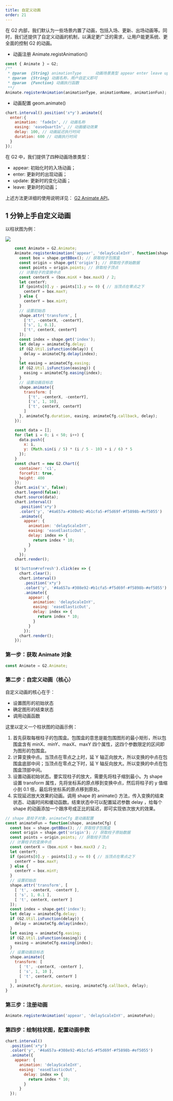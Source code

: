 ```yaml
---
title: 自定义动画
order: 21
---
```


在 G2 内部，我们默认为一些场景内置了动画，包括入场、更新、出场动画等。同时，我们还提供了自定义动画的机制，以满足更广泛的需求，让用户能更系统、更全面的控制 G2 的动画。

* 动画注册 Animate.registAnimation()

```js
const { Animate } = G2;
/**
 * @param  {String} animationType      动画场景类型 appear enter leave update
 * @param  {String} 动画名称，用户自定义即可
 * @param  {Function} 动画执行函数
 **/
Animate.registerAnimation(animationType, animationName, animationFun);
```

* 动画配置 geom.animate()

```js
chart.interval().position('x*y').animate({
  enter:{
    animation: 'fadeIn', // 动画名称
    easing: 'easeQuartIn', // 动画缓动效果
    delay: 100, // 动画延迟执行时间
    duration: 600 // 动画执行时间
  }
});
```

在 G2 中，我们提供了四种动画场景类型：

* appear: 初始化时的入场动画；
* enter: 更新时的出现动画；
* update: 更新时的变化动画；
* leave: 更新时的动画；

上述方法更详细的使用说明详见： [G2 Animate API](/zh/docs/manual/api/animate)。

## 1 分钟上手自定义动画

以柱状图为例：

![](https://gw.alipayobjects.com/mdn/rms_2274c3/afts/img/A*OHrfTrtNTp0AAAAAAAAAAABkARQnAQ)

```javascript
    const Animate = G2.Animate;
    Animate.registerAnimation('appear', 'delayScaleInY', function(shape, animateCfg) {
      const box = shape.getBBox(); // 获取柱子包围盒
      const origin = shape.get('origin'); // 获取柱子原始数据
      const points = origin.points; // 获取柱子顶点
      // 计算柱子的变换中点
      const centerX = (box.minX + box.maxX) / 2;
      let centerY;
      if (points[0].y - points[1].y <= 0) { // 当顶点在零点之下
        centerY = box.maxY;
      } else {
        centerY = box.minY;
      }
      // 设置初始态
      shape.attr('transform', [
        ['t', -centerX, -centerY],
        ['s', 1, 0.1],
        ['t', centerX, centerY]
      ]);
      const index = shape.get('index');
      let delay = animateCfg.delay;
      if (G2.Util.isFunction(delay)) {
        delay = animateCfg.delay(index);
      }
      let easing = animateCfg.easing;
      if (G2.Util.isFunction(easing)) {
        easing = animateCfg.easing(index);
      }
      // 设置动画目标态
      shape.animate({
        transform: [
          ['t', -centerX, -centerY],
          ['s', 1, 10],
          ['t', centerX, centerY]
        ]
      }, animateCfg.duration, easing, animateCfg.callback, delay);
    });

    const data = [];
    for (let i = 0; i < 50; i++) {
      data.push({
        x: i,
        y: (Math.sin(i / 5) * (i / 5 - 10) + i / 6) * 5
      });
    }
    const chart = new G2.Chart({
      container: 'c1',
      forceFit: true,
      height: 400
    });
    chart.axis('x', false);
    chart.legend(false);
    chart.source(data);
    chart.interval()
      .position('x*y')
      .color('y', '#4a657a-#308e92-#b1cfa5-#f5d69f-#f5898b-#ef5055')
      .animate({
        appear: {
          animation: 'delayScaleInY',
          easing: 'easeElasticOut',
          delay: index => {
            return index * 10;
          }
        }
      });
    chart.render();

    $('button#refresh').click(ev => {
      chart.clear();
      chart.interval()
        .position('x*y')
        .color('y', '#4a657a-#308e92-#b1cfa5-#f5d69f-#f5898b-#ef5055')
        .animate({
          appear: {
            animation: 'delayScaleInY',
            easing: 'easeElasticOut',
            delay: index => {
              return index * 10;
            }
          }
        });
      chart.render();
    });
```

### 第一步：获取 Animate 对象

```js
const Animate = G2.Animate;
```

### 第二步：自定义动画（核心）

自定义动画的核心在于：
* 设置图形的初始状态
* 确定图形的结束状态
* 调用动画函数

这里以定义一个柱状图的动画示例：

1. 首先获取每根柱子的包围盒。包围盒的意思是能包围图形的最小矩形，所以包围盒含有 minX、minY、maxX、maxY 四个属性，这四个参数限定的区间即为图形的包围盒。
2. 计算变换中点。当顶点在零点之上时，延 Y 轴正向放大，所以变换的中点在包围盒底部中间；当顶点在零点之下时，延 Y 轴反向放大。所以变换的中点在包围盒顶部中间。
3. 设置动画初始状态。要实现柱子的放大，需要先将柱子缩到最小。为 shape 设置 transform 属性，先将坐标系的原点移到变换中点，然后将柱子的 y 值缩小到 0.1 倍，最后将坐标系的原点移到原处。
4. 实现延迟放大效果的动画。调用 shape 的 animate() 方法，传入变换的结束状态、动画时间和缓动函数。结束状态中可以配置延迟参数 delay ，给每个 shape 的动画添加一个跟序号成正比的延迟，即可实现依次放大的效果。

```js
// shape 是柱子对象，animateCfg 是动画配置
const animateFun = function(shape, animateCfg) {
  const box = shape.getBBox(); // 获取柱子包围盒
  const origin = shape.get('origin'); // 获取柱子原始数据
  const points = origin.points; // 获取柱子顶点
  // 计算柱子的变换中点
  const centerX = (box.minX + box.maxX) / 2;
  let centerY;
  if (points[0].y - points[1].y <= 0) { // 当顶点在零点之下
    centerY = box.maxY;
  } else {
    centerY = box.minY;
  }
  // 设置初始态
  shape.attr('transform', [
    [ 't', -centerX, -centerY ],
    [ 's', 1, 0.1 ],
    [ 't', centerX, centerY ]
  ]);
  const index = shape.get('index');
  let delay = animateCfg.delay;
  if (G2.Util.isFunction(delay)) {
    delay = animateCfg.delay(index);
  }
  let easing = animateCfg.easing;
  if (G2.Util.isFunction(easing)) {
    easing = animateCfg.easing(index);
  }
  // 设置动画目标态
  shape.animate({
    transform: [
      [ 't', -centerX, -centerY ],
      [ 's', 1, 10 ],
      [ 't', centerX, centerY ]
    ]
  }, animateCfg.duration, easing, animateCfg.callback, delay);
}
```

### 第三步：注册动画

```js
Animate.registerAnimation('appear', 'delayScaleInY', animateFun);
```

### 第四步：绘制柱状图，配置动画参数

```js
chart.interval()
  .position('x*y')
  .color('y', '#4a657a-#308e92-#b1cfa5-#f5d69f-#f5898b-#ef5055')
  .animate({
    appear: {
      animation: 'delayScaleInY',
      easing: 'easeElasticOut',
        delay: index => {
          return index * 10;
        }
      }
  });
```

